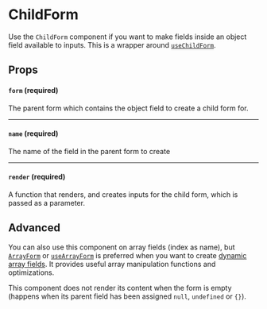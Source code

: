 # ChildForm

Use the `ChildForm` component if you want to make fields inside an object field available to inputs. This is a wrapper around [`useChildForm`](/docs/useChildForm).

## Props

#### `form` (required)

The parent form which contains the object field to create a child form for.

---

#### `name` (required)

The name of the field in the parent form to create

---

#### `render` (required)

A function that renders, and creates inputs for the child form, which is passed as a parameter.

## Advanced

You can also use this component on array fields (index as name), but [`ArrayForm`](/docs/ArrayForm) or [`useArrayForm`](/docs/useArrayForm) is preferred when you want to create [dynamic array fields](/docs/Array-fields). It provides useful array manipulation functions and optimizations.

This component does not render its content when the form is empty (happens when its parent field has been assigned `null`, `undefined` or `{}`).

